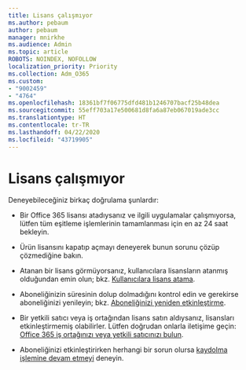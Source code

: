 ```yaml
---
title: Lisans çalışmıyor
ms.author: pebaum
author: pebaum
manager: mnirkhe
ms.audience: Admin
ms.topic: article
ROBOTS: NOINDEX, NOFOLLOW
localization_priority: Priority
ms.collection: Adm_O365
ms.custom:
- "9002459"
- "4764"
ms.openlocfilehash: 18361bf7f06775dfd481b1246707bacf25b48dea
ms.sourcegitcommit: 55eff703a17e500681d8fa6a87eb067019ade3cc
ms.translationtype: HT
ms.contentlocale: tr-TR
ms.lasthandoff: 04/22/2020
ms.locfileid: "43719905"
---
```

# <a name="license-not-working"></a>Lisans çalışmıyor

Deneyebileceğiniz birkaç doğrulama şunlardır:

- Bir Office 365 lisansı atadıysanız ve ilgili uygulamalar çalışmıyorsa, lütfen tüm eşitleme işlemlerinin tamamlanması için en az 24 saat bekleyin. 

- Ürün lisansını kapatıp açmayı deneyerek bunun sorunu çözüp çözmediğine bakın. 

- Atanan bir lisans görmüyorsanız, kullanıcılara lisansların atanmış olduğundan emin olun; bkz. [Kullanıcılara lisans atama](https://docs.microsoft.com/microsoft-365/admin/manage/assign-licenses-to-users?view=o365-worldwide).

- Aboneliğinizin süresinin dolup dolmadığını kontrol edin ve gerekirse aboneliğinizi yenileyin; bkz. [Aboneliğinizi yeniden etkinleştirme](https://docs.microsoft.com/alchemyinsights/reactivate-your-subscription). 

- Bir yetkili satıcı veya iş ortağından lisans satın aldıysanız, lisansları etkinleştirmemiş olabilirler. Lütfen doğrudan onlarla iletişime geçin: [Office 365 iş ortağınızı veya yetkili satıcınızı bulun](https://docs.microsoft.com//microsoft-365/admin/manage/find-your-partner-or-reseller).

- Aboneliğinizi etkinleştirirken herhangi bir sorun olursa [kaydolma işlemine devam etmeyi](https://go.microsoft.com/fwlink/?linkid=2126800) deneyin.
